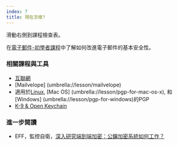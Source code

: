 ```yaml
---
index: 7
title: 現在怎樣?
---
```

滑動右側到課程檢查表。

在[電子郵件-初學者課程](umbrella://lesson/email/0)中了解如何改進電子郵件的基本安全性。

### 相關課程與工具

*   [互聯網](umbrella://lesson/the-internet)
*   [Mailvelope] (umbrella://lesson/mailvelope)
*   適用於[Linux](umbrella://lesson/pgp-for-linux), [Mac OS] (umbrella://lesson/pgp-for-mac-os-x), 和 [Windows] (umbrella://lesson/pgp-for-windows)的PGP
*   [K-9 & Open Keychain](umbrella://lesson/k9-apg)

### 進一步閱讀

*   EFF，監控自衛，[深入研究端到端加密：公鑰加密系統如何工作？](https://ssd.eff.org/en/module/introduction-public-key-cryptography-and-pgp)